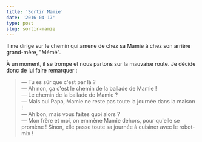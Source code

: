 ```yaml
---
title: 'Sortir Mamie'
date: '2016-04-17'
type: post
slug: sortir-mamie
---
```


Il me dirige sur le chemin qui amène de chez sa Mamie à chez son arrière grand-mère, "Mémé".

<!-- more -->

À un moment, il se trompe et nous partons sur la mauvaise route. Je décide donc de lui faire remarquer :

> — Tu es sûr que c'est par là ?  
> — Ah non, ça c'est le chemin de la ballade de Mamie !  
> — Le chemin de la ballade de Mamie ?  
> — Mais oui Papa, Mamie ne reste pas toute la journée dans la maison !  
> — Ah bon, mais vous faites quoi alors ?  
> — Mon frère et moi, on emmène Mamie dehors, pour qu'elle se promène ! Sinon, elle passe toute sa journée à cuisiner avec le robot-mix !
